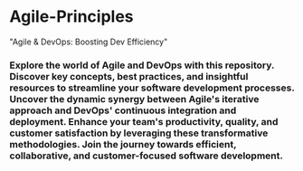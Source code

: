 # Agile-Principles
"Agile &amp; DevOps: Boosting Dev Efficiency"

### **Explore the world of Agile and DevOps with this repository. Discover key concepts, best practices, and insightful resources to streamline your software development processes. Uncover the dynamic synergy between Agile's iterative approach and DevOps' continuous integration and deployment. Enhance your team's productivity, quality, and customer satisfaction by leveraging these transformative methodologies. Join the journey towards efficient, collaborative, and customer-focused software development.**
